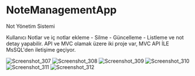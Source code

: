 # NoteManagementApp

Not Yönetim Sistemi

Kullanıcı Notlar ve iç notlar ekleme - Silme - Güncelleme - Listleme ve not detay yapabilir.
API ve MVC olamak üzere iki proje var, MVC API İLE MsSQL'den iletişime geçiyor.


![Screenshot_307](https://user-images.githubusercontent.com/74311713/219540804-0ba6898d-717a-47eb-99bc-f86ed0f027e7.png)
![Screenshot_308](https://user-images.githubusercontent.com/74311713/219540818-806523a9-fd71-4d99-a5f9-19d4c0d14700.png)
![Screenshot_309](https://user-images.githubusercontent.com/74311713/219540825-2d36a62c-1f35-40f9-895c-21c45e9ec737.png)
![Screenshot_310](https://user-images.githubusercontent.com/74311713/219540836-a4f698c3-309c-4818-8db7-06a50584a6fe.png)
![Screenshot_311](https://user-images.githubusercontent.com/74311713/219540843-2094fd22-f84d-4770-bea0-dce8d3c74095.png)
![Screenshot_312](https://user-images.githubusercontent.com/74311713/219540849-433d2a13-2426-4eae-b292-c3b9cf1b26d1.png)
